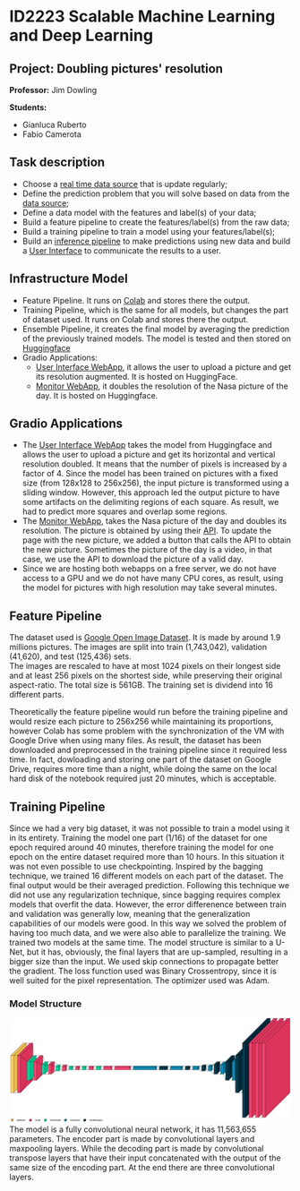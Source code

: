 # ID2223 Scalable Machine Learning and Deep Learning
## Project: Doubling pictures' resolution
**Professor:**
Jim Dowling

**Students:**

- Gianluca Ruberto
- Fabio Camerota

## Task description
- Choose a [real time data source](https://apod.nasa.gov/apod/ap221208.html) that is update regularly;
- Define the prediction problem that you will solve based on data from the [data source](https://storage.googleapis.com/openimages/web/download.html);
- Define a data model with the features and label(s) of your data;
- Build a feature pipeline to create the features/label(s) from the raw data;
- Build a training pipeline to train a model using your features/label(s);
- Build an [inference pipeline](https://huggingface.co/spaces/GIanlucaRub/DoubleResolution-Monitor) to make predictions using new data and build a [User Interface](https://huggingface.co/spaces/GIanlucaRub/DoubleResolution) to communicate the results to a user.
## Infrastructure Model
- Feature Pipeline. It runs on [Colab](https://colab.research.google.com/) and stores there the output.
- Training Pipeline, which is the same for all models, but changes the part of dataset used. It runs on Colab and stores there the output.
- Ensemble Pipeline, it creates the final model by averaging the prediction of the previously trained models. The model is tested and then stored on [Huggingface](https://huggingface.co/GIanlucaRub/doubleResFinal)
- Gradio Applications:
  - [User Interface WebApp](https://huggingface.co/spaces/GIanlucaRub/DoubleResolution), it allows the user to upload a picture and get its resolution augmented. It is hosted on HuggingFace.
  - [Monitor WebApp](https://huggingface.co/spaces/GIanlucaRub/DoubleResolution-Monitor), it doubles the resolution of the Nasa picture of the day. It is hosted on Huggingface.

## Gradio Applications
- The [User Interface WebApp](https://huggingface.co/spaces/GIanlucaRub/DoubleResolution) takes the model from Huggingface and allows the user to upload a picture and get its horizontal and vertical resolution doubled. It means that the number of pixels is increased by a factor of 4. Since the model has been trained on pictures with a fixed size (from 128x128 to 256x256), the input picture is transformed using a sliding window. However, this approach led the output picture to have some artifacts on the delimiting regions of each square. As result, we had to predict more squares and overlap some regions.
- The [Monitor WebApp](https://huggingface.co/spaces/GIanlucaRub/DoubleResolution-Monitor), takes the Nasa picture of the day and doubles its resolution. The picture is obtained by using their [API](https://github.com/nasa/apod-api). To update the page with the new picture, we added a button that calls the API to obtain the new picture. Sometimes the picture of the day is a video, in that case, we use the API to download the picture of a valid day.
- Since we are hosting both webapps on a free server, we do not have access to a GPU and we do not have many CPU cores, as result, using the model for pictures with high resolution may take several minutes.
## Feature Pipeline
The dataset used is [Google Open Image Dataset](https://storage.googleapis.com/openimages/web/download.html). 
It is made by around 1.9 millions pictures. 
The images are split into train (1,743,042), validation (41,620), and test (125,436) sets.  
The images are rescaled to have at most 1024 pixels on their longest side and at least 256 pixels on 
the shortest side, while preserving their original aspect-ratio. The total size is 561GB. The training set is dividend into 16 different parts.

Theoretically the feature pipeline would run before the training pipeline and would resize each picture 
to 256x256 while maintaining its proportions, however Colab has some problem with the synchronization of the 
VM with Google Drive when using many files. As result, the dataset has been downloaded and preprocessed 
in the training pipeline since it required less time. In fact, dowloading and storing one part of the dataset on 
Google Drive, requires more time than a night, while doing the same on the local hard disk of 
the notebook required just 20 minutes, which is acceptable.
## Training Pipeline
Since we had a very big dataset, it was not possible to train a model using it in its entirety. 
Training the model one part (1/16) of the dataset for one epoch required around 40 minutes, therefore training the 
model for one epoch on the entire dataset required more than 10 hours. 
In this situation it was not even possible to use checkpointing.
Inspired by the bagging technique, we trained 16 different models on each part of the dataset. The final output would be their averaged prediction.
Following this technique we did not use any regularization technique, since bagging requires complex models that overfit the data.
However, the error differenence between train and validation was generally low, meaning that the generalization capabilities of our models were good.
In this way we solved the problem of having too much data, and we were also able to parallelize the training. We trained two models at the same time.
The model structure is similar to a U-Net, but it has, obviously, the final layers that are up-sampled, resulting in a bigger size than the input.
We used skip connections to propagate better the gradient.
The loss function used was Binary Crossentropy, since it is well suited for the pixel representation. The optimizer used was Adam.

### Model Structure
![](https://github.com/GianlucaRub/Scalable-Machine-Learning-and-Deep-Learning/blob/main/Project/Material/model_structure.png?raw=true)
The model is a fully convolutional neural network, it has 11,563,655 parameters.
The encoder part is made by convolutional layers and maxpooling layers. 
While the decoding part is made by convolutional transpose layers that have their input concatenated with the output of the
same size of the encoding part. At the end there are three convolutional layers.